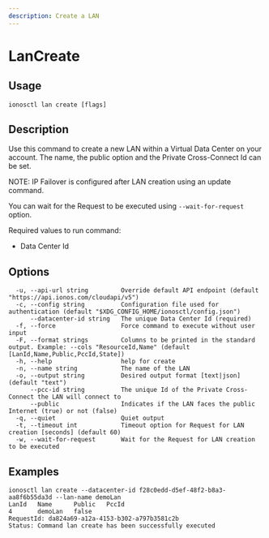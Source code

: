 ```yaml
---
description: Create a LAN
---
```


# LanCreate

## Usage

```text
ionosctl lan create [flags]
```

## Description

Use this command to create a new LAN within a Virtual Data Center on your account. The name, the public option and the Private Cross-Connect Id can be set.

NOTE: IP Failover is configured after LAN creation using an update command.

You can wait for the Request to be executed using `--wait-for-request` option.

Required values to run command:

* Data Center Id

## Options

```text
  -u, --api-url string         Override default API endpoint (default "https://api.ionos.com/cloudapi/v5")
  -c, --config string          Configuration file used for authentication (default "$XDG_CONFIG_HOME/ionosctl/config.json")
      --datacenter-id string   The unique Data Center Id (required)
  -f, --force                  Force command to execute without user input
  -F, --format strings         Columns to be printed in the standard output. Example: --cols "ResourceId,Name" (default [LanId,Name,Public,PccId,State])
  -h, --help                   help for create
  -n, --name string            The name of the LAN
  -o, --output string          Desired output format [text|json] (default "text")
      --pcc-id string          The unique Id of the Private Cross-Connect the LAN will connect to
      --public                 Indicates if the LAN faces the public Internet (true) or not (false)
  -q, --quiet                  Quiet output
  -t, --timeout int            Timeout option for Request for LAN creation [seconds] (default 60)
  -w, --wait-for-request       Wait for the Request for LAN creation to be executed
```

## Examples

```text
ionosctl lan create --datacenter-id f28c0edd-d5ef-48f2-b8a3-aa8f6b55da3d --lan-name demoLan
LanId   Name      Public   PccId
4       demoLan   false
RequestId: da824a69-a12a-4153-b302-a797b3581c2b
Status: Command lan create has been successfully executed
```

